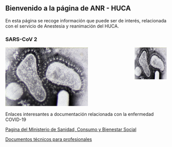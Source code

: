 ## Bienvenido a la página de ANR - HUCA

En esta página se recoge información que puede ser de interés, relacionada con el servicio de Anestesia y reanimación del HUCA.

### SARS-CoV 2
![Imagen coronavirus](img/Electron_micrograph_of_two_coronaviruses.jpg)
<img align="right" width="100" height="100" src="img/Electron_micrograph_of_two_coronaviruses.jpg">

Enlaces interesantes a documentación relacionada con la enfermedad COVID-19 

[Pagina del Ministerio de Sanidad, Consumo y Bienestar Social](https://www.mscbs.gob.es/profesionales/saludPublica/ccayes/alertasActual/nCov-China/home.htm)

[Documentos técnicos para profesionales](https://www.mscbs.gob.es/profesionales/saludPublica/ccayes/alertasActual/nCov-China/documentos.htm)

